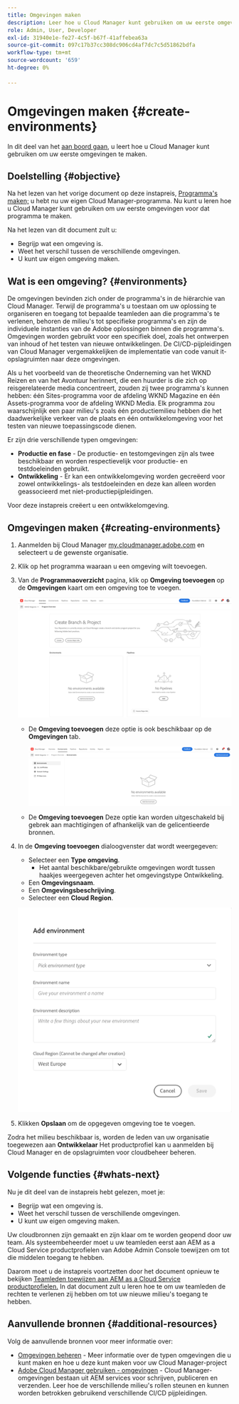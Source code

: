 ```yaml
---
title: Omgevingen maken
description: Leer hoe u Cloud Manager kunt gebruiken om uw eerste omgevingen te maken.
role: Admin, User, Developer
exl-id: 31940e1e-fe27-4c5f-b67f-41affebea63a
source-git-commit: 097c17b37cc308dc906cd4af7dc7c5d51862bdfa
workflow-type: tm+mt
source-wordcount: '659'
ht-degree: 0%

---
```


# Omgevingen maken {#create-environments}

In dit deel van het [aan boord gaan,](overview.md) u leert hoe u Cloud Manager kunt gebruiken om uw eerste omgevingen te maken.

## Doelstelling {#objective}

Na het lezen van het vorige document op deze instapreis, [Programma&#39;s maken;](create-program.md) u hebt nu uw eigen Cloud Manager-programma. Nu kunt u leren hoe u Cloud Manager kunt gebruiken om uw eerste omgevingen voor dat programma te maken.

Na het lezen van dit document zult u:

* Begrijp wat een omgeving is.
* Weet het verschil tussen de verschillende omgevingen.
* U kunt uw eigen omgeving maken.

## Wat is een omgeving? {#environments}

De omgevingen bevinden zich onder de programma&#39;s in de hiërarchie van Cloud Manager. Terwijl de programma&#39;s u toestaan om uw oplossing te organiseren en toegang tot bepaalde teamleden aan die programma&#39;s te verlenen, behoren de milieu&#39;s tot specifieke programma&#39;s en zijn de individuele instanties van de Adobe oplossingen binnen die programma&#39;s. Omgevingen worden gebruikt voor een specifiek doel, zoals het ontwerpen van inhoud of het testen van nieuwe ontwikkelingen. De CI/CD-pijpleidingen van Cloud Manager vergemakkelijken de implementatie van code vanuit it-opslagruimten naar deze omgevingen.

Als u het voorbeeld van de theoretische Onderneming van het WKND Reizen en van het Avontuur herinnert, die een huurder is die zich op reisgerelateerde media concentreert, zouden zij twee programma&#39;s kunnen hebben: één Sites-programma voor de afdeling WKND Magazine en één Assets-programma voor de afdeling WKND Media. Elk programma zou waarschijnlijk een paar milieu&#39;s zoals één productiemilieu hebben die het daadwerkelijke verkeer van de plaats en één ontwikkelomgeving voor het testen van nieuwe toepassingscode dienen.

Er zijn drie verschillende typen omgevingen:

* **Productie en fase** - De productie- en testomgevingen zijn als twee beschikbaar en worden respectievelijk voor productie- en testdoeleinden gebruikt.
* **Ontwikkeling** - Er kan een ontwikkelomgeving worden gecreëerd voor zowel ontwikkelings- als testdoeleinden en deze kan alleen worden geassocieerd met niet-productiepijpleidingen.

Voor deze instapreis creëert u een ontwikkelomgeving.

## Omgevingen maken {#creating-environments}

1. Aanmelden bij Cloud Manager [my.cloudmanager.adobe.com](https://my.cloudmanager.adobe.com/) en selecteert u de gewenste organisatie.

1. Klik op het programma waaraan u een omgeving wilt toevoegen.

1. Van de **Programmaoverzicht** pagina, klik op **Omgeving toevoegen** op de **Omgevingen** kaart om een omgeving toe te voegen.

   ![Milieukaart](/help/implementing/cloud-manager/assets/no-environments.png)

   * De **Omgeving toevoegen** deze optie is ook beschikbaar op de **Omgevingen** tab.

      ![Het tabblad Omgevingen](/help/implementing/cloud-manager/assets/environments-tab.png)

   * De **Omgeving toevoegen** Deze optie kan worden uitgeschakeld bij gebrek aan machtigingen of afhankelijk van de gelicentieerde bronnen.

1. In de **Omgeving toevoegen** dialoogvenster dat wordt weergegeven:

   * Selecteer een **Type omgeving**.
      * Het aantal beschikbare/gebruikte omgevingen wordt tussen haakjes weergegeven achter het omgevingstype Ontwikkeling.
   * Een **Omgevingsnaam**.
   * Een **Omgevingsbeschrijving**.
   * Selecteer een **Cloud Region**.

   ![Omgevingsdialoogvenster toevoegen](/help/implementing/cloud-manager/assets/add-environment2.png)

1. Klikken **Opslaan** om de opgegeven omgeving toe te voegen.

Zodra het milieu beschikbaar is, worden de leden van uw organisatie toegewezen aan **Ontwikkelaar** Het productprofiel kan u aanmelden bij Cloud Manager en de opslagruimten voor cloudbeheer beheren.

## Volgende functies {#whats-next}

Nu je dit deel van de instapreis hebt gelezen, moet je:

* Begrijp wat een omgeving is.
* Weet het verschil tussen de verschillende omgevingen.
* U kunt uw eigen omgeving maken.

Uw cloudbronnen zijn gemaakt en zijn klaar om te worden geopend door uw team. Als systeembeheerder moet u uw teamleden eerst aan AEM as a Cloud Service productprofielen van Adobe Admin Console toewijzen om tot die middelen toegang te hebben.

Daarom moet u de instapreis voortzetten door het document opnieuw te bekijken [Teamleden toewijzen aan AEM as a Cloud Service productprofielen.](assign-profiles-aem.md)  In dat document zult u leren hoe te om uw teamleden de rechten te verlenen zij hebben om tot uw nieuwe milieu&#39;s toegang te hebben.

## Aanvullende bronnen {#additional-resources}

Volg de aanvullende bronnen voor meer informatie over:

* [Omgevingen beheren](/help/implementing/cloud-manager/manage-environments.md) - Meer informatie over de typen omgevingen die u kunt maken en hoe u deze kunt maken voor uw Cloud Manager-project
* [Adobe Cloud Manager gebruiken - omgevingen](https://experienceleague.adobe.com/docs/experience-manager-learn/cloud-service/cloud-manager/environments.html) - Cloud Manager-omgevingen bestaan uit AEM services voor schrijven, publiceren en verzenden. Leer hoe de verschillende milieu&#39;s rollen steunen en kunnen worden betrokken gebruikend verschillende CI/CD pijpleidingen.
